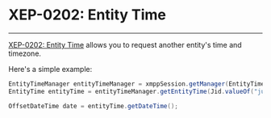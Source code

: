 # XEP-0202: Entity Time
---

[XEP-0202: Entity Time][Entity Time] allows you to request another entity\'s time and timezone.

Here\'s a simple example:

```java
EntityTimeManager entityTimeManager = xmppSession.getManager(EntityTimeManager.class);
EntityTime entityTime = entityTimeManager.getEntityTime(Jid.valueOf("juliet@example.net/balcony"));

OffsetDateTime date = entityTime.getDateTime();
```


[Entity Time]: http://xmpp.org/extensions/xep-0202.html "XEP-0202: Entity Time"
